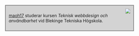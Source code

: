 <div style="border: 2px solid grey; margin: 40px; padding: 10px; background-color: lightgrey; overflow: auto;"  markdown=1>

<img src="img/jag_100x100.jpg" style="float:right;">

[maoh17](mailto:maoh17@student.bth.se) studerar kursen *Teknisk webbdesign och användbarhet* vid Blekinge Tekniska Högskola.

</div>
